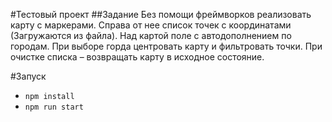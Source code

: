 #Тестовый проект
##Задание
Без помощи фреймворков реализовать карту с маркерами. Справа от нее список точек с координатами (Загружаются из файла). Над картой поле с автодополнением по городам. При выборе горда центровать карту и фильтровать точки. При очистке списка – возвращать карту в исходное состояние. 

#Запуск
 - `npm install`
 - `npm run start`